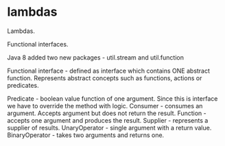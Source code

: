 # lambdas

Lambdas.

Functional interfaces.

Java 8 added two new packages - util.stream and util.function

Functional interface - defined as interface which contains ONE abstract function.
Represents abstract concepts such as functions, actions or predicates.

Predicate - boolean value function of one argument. Since this is interface we have to override the method with logic.
Consumer - consumes an argument. Accepts argument but does not return the result.
Function - accepts one argument and produces the result.
Supplier - represents a supplier of results.
UnaryOperator - single argument with a return value.
BinaryOperator - takes two arguments and returns one.
